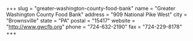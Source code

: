 +++
slug = "greater-washington-county-food-bank"
name = "Greater Washington County Food Bank"
address = "909 National Pike West"
city = "Brownsville"
state = "PA"
postal = "15417"
website = "http://www.gwcfb.org"
phone = "724-632-2190"
fax = "724-229-8178"
+++
